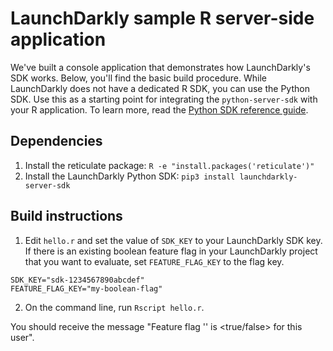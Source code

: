 # LaunchDarkly sample R server-side application
We've built a console application that demonstrates how LaunchDarkly's SDK works. Below, you'll find the basic build procedure. While LaunchDarkly does not have a dedicated R SDK, you can use the Python SDK. Use this as a starting point for integrating the `python-server-sdk` with your R application. To learn more, read the [Python SDK reference guide](https://docs.launchdarkly.com/sdk/server-side/python).

## Dependencies
1. Install the reticulate package: `R -e "install.packages('reticulate')"`
2. Install the LaunchDarkly Python SDK: `pip3 install launchdarkly-server-sdk`

## Build instructions
1. Edit `hello.r` and set the value of `SDK_KEY` to your LaunchDarkly SDK key. If there is an existing boolean feature flag in your LaunchDarkly project that you want to evaluate, set `FEATURE_FLAG_KEY` to the flag key.

```
SDK_KEY="sdk-1234567890abcdef"
FEATURE_FLAG_KEY="my-boolean-flag"
```

2. On the command line, run `Rscript hello.r`.

You should receive the message "Feature flag '<flag key>' is <true/false> for this user".
